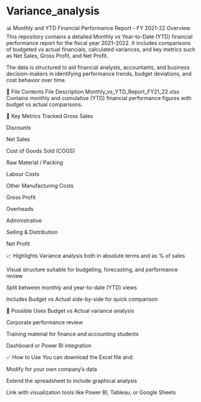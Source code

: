 # Variance_analysis
📊 Monthly and YTD Financial Performance Report - FY 2021-22
Overview
This repository contains a detailed Monthly vs Year-to-Date (YTD) financial performance report for the fiscal year 2021–2022. It includes comparisons of budgeted vs actual financials, calculated variances, and key metrics such as Net Sales, Gross Profit, and Net Profit.

The data is structured to aid financial analysts, accountants, and business decision-makers in identifying performance trends, budget deviations, and cost behavior over time.

📁 File Contents
File	Description
Monthly_vs_YTD_Report_FY21_22.xlsx	Contains monthly and cumulative (YTD) financial performance figures with budget vs actual comparisons.

📌 Key Metrics Tracked
Gross Sales

Discounts

Net Sales

Cost of Goods Sold (COGS)

Raw Material / Packing

Labour Costs

Other Manufacturing Costs

Gross Profit

Overheads

Administrative

Selling & Distribution

Net Profit

📈 Highlights
Variance analysis both in absolute terms and as % of sales

Visual structure suitable for budgeting, forecasting, and performance review

Split between monthly and year-to-date (YTD) views

Includes Budget vs Actual side-by-side for quick comparison

🔧 Possible Uses
Budget vs Actual variance analysis

Corporate performance review

Training material for finance and accounting students

Dashboard or Power BI integration

✅ How to Use
You can download the Excel file and:

Modify for your own company’s data

Extend the spreadsheet to include graphical analysis

Link with visualization tools like Power BI, Tableau, or Google Sheets

